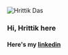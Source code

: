 ![Hrittik Das](https://github.com/Hrittik16/Hrittik16/blob/master/giphy.gif)

### Hi, Hrittik here

#### Here's my [linkedin](https://www.linkedin.com/in/hrittik-das-0a290b156/)

